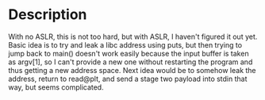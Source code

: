 # Description

With no ASLR, this is not too hard, but with ASLR, I haven't figured it out yet. Basic idea is to try and leak a libc address using puts, but then trying to jump back to main() doesn't work easily because the input buffer is taken as argv[1], so I can't provide a new one without restarting the program and thus getting a new address space. Next idea would be to somehow leak the address, return to read@plt, and send a stage two payload into stdin that way, but seems complicated.

